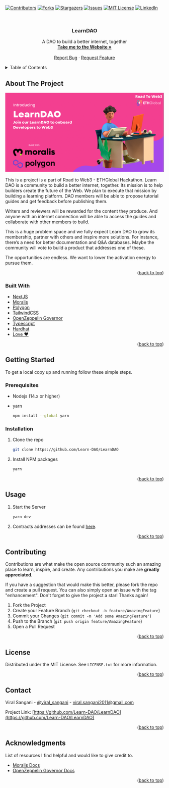<div id="top"></div>

[![Contributors][contributors-shield]][contributors-url]
[![Forks][forks-shield]][forks-url]
[![Stargazers][stars-shield]][stars-url]
[![Issues][issues-shield]][issues-url]
[![MIT License][license-shield]][license-url]
[![LinkedIn][linkedin-shield]][linkedin-url]

<!-- PROJECT LOGO -->
<br />
<div align="center">

  <h3 align="center">LearnDAO</h3>

  <p align="center">
    A DAO to build a better internet, together
    <br />
    <a href="http://learn-dao.xyz/"><strong>Take me to the Website »</strong></a>
    <br />
    <br />
    <a href="https://github.com/Learn-DAO/LearnDAO/issues">Report Bug</a>
    ·
    <a href="https://github.com/Learn-DAO/LearnDAO/issues">Request Feature</a>
  </p>
</div>

<!-- TABLE OF CONTENTS -->
<details>
  <summary>Table of Contents</summary>
  <ol>
    <li>
      <a href="#about-the-project">About The Project</a>
      <ul>
        <li><a href="#built-with">Built With</a></li>
      </ul>
    </li>
    <li>
      <a href="#getting-started">Getting Started</a>
      <ul>
        <li><a href="#prerequisites">Prerequisites</a></li>
        <li><a href="#installation">Installation</a></li>
      </ul>
    </li>
    <li><a href="#usage">Usage</a></li>
    <li><a href="#contributing">Contributing</a></li>
    <li><a href="#license">License</a></li>
    <li><a href="#contact">Contact</a></li>
    <li><a href="#acknowledgments">Acknowledgments</a></li>
  </ol>
</details>

<!-- ABOUT THE PROJECT -->
## About The Project

[![Poster Image][product-screenshot]](https://joe-api-v2.herokuapp.com/)

This is a project is a part of Road to Web3 - ETHGlobal Hackathon. Learn DAO is a community to build a better internet, together. Its mission is to help builders create the future of the Web. We plan to execute that mission by building a learning platform. DAO members will be able to propose tutorial guides and get feedback before publishing them.

Writers and reviewers will be rewarded for the content they produce. And anyone with an internet connection will be able to access the guides and collaborate with other members to build.

This is a huge problem space and we fully expect Learn DAO to grow its membership, partner with others and inspire more solutions. For instance, there’s a need for better documentation and Q&A databases. Maybe the community will vote to build a product that addresses one of these.

The opportunities are endless. We want to lower the activation energy to pursue them.

<p align="right">(<a href="#top">back to top</a>)</p>

### Built With

- [NextJS](https://nextjs.org/)
- [Moralis](https://moralis.io/)
- [Polygon](https://polygon.technology/)
- [TailwindCSS](https://tailwindcss.com/)
- [OpenZeppelin Governor](https://blog.openzeppelin.com/governor-smart-contract/)
- [Typescript](https://www.typescriptlang.org/)
- [Hardhat](https://hardhat.org/)
- [Love ❤️](https://c.tenor.com/U45Q8YaJzBUAAAAC/moti-hearts.gif)

<p align="right">(<a href="#top">back to top</a>)</p>

<!-- GETTING STARTED -->
## Getting Started

To get a local copy up and running follow these simple steps.

### Prerequisites

- Nodejs (14.x or higher)
- yarn

  ```sh
  npm install --global yarn
  ```

### Installation

1. Clone the repo

   ```sh
   git clone https://github.com/Learn-DAO/LearnDAO
   ```

2. Install NPM packages

   ```sh
   yarn
   ```

<p align="right">(<a href="#top">back to top</a>)</p>

<!-- USAGE EXAMPLES -->
## Usage

1. Start the Server

   ```sh
   yarn dev
   ```

2. Contracts addresses can be found [here](https://github.com/Learn-DAO/LearnDAO/blob/main/utils/constants.ts).

<p align="right">(<a href="#top">back to top</a>)</p>

<!-- CONTRIBUTING -->
## Contributing

Contributions are what make the open source community such an amazing place to learn, inspire, and create. Any contributions you make are **greatly appreciated**.

If you have a suggestion that would make this better, please fork the repo and create a pull request. You can also simply open an issue with the tag "enhancement".
Don't forget to give the project a star! Thanks again!

1. Fork the Project
2. Create your Feature Branch (`git checkout -b feature/AmazingFeature`)
3. Commit your Changes (`git commit -m 'Add some AmazingFeature'`)
4. Push to the Branch (`git push origin feature/AmazingFeature`)
5. Open a Pull Request

<p align="right">(<a href="#top">back to top</a>)</p>

<!-- LICENSE -->
## License

Distributed under the MIT License. See `LICENSE.txt` for more information.

<p align="right">(<a href="#top">back to top</a>)</p>

<!-- CONTACT -->
## Contact

Viral Sangani - [@viral_sangani](https://twitter.com/viral_sangani_) - viral.sangani2011@gmail.com

Project Link: [https://github.com/Learn-DAO/LearnDAO](https://github.com/Learn-DAO/LearnDAO)

<p align="right">(<a href="#top">back to top</a>)</p>

<!-- ACKNOWLEDGMENTS -->
## Acknowledgments

List of resources I find helpful and would like to give credit to.

- [Moralis Docs](https://docs.moralis.io/introduction/readme)
- [OpenZeppelin Governor Docs](https://docs.openzeppelin.com/contracts/4.x/api/governance)

<p align="right">(<a href="#top">back to top</a>)</p>

<!-- MARKDOWN LINKS & IMAGES -->
<!-- https://www.markdownguide.org/basic-syntax/#reference-style-links -->
[contributors-shield]: https://img.shields.io/github/contributors/Learn-DAO/LearnDAO.svg?style=for-the-badge
[contributors-url]: https://github.com/Learn-DAO/LearnDAO/graphs/contributors
[forks-shield]: https://img.shields.io/github/forks/Learn-DAO/LearnDAO.svg?style=for-the-badge
[forks-url]: https://github.com/Learn-DAO/LearnDAO/network/members
[stars-shield]: https://img.shields.io/github/stars/Learn-DAO/LearnDAO.svg?style=for-the-badge
[stars-url]: https://github.com/Learn-DAO/LearnDAO/stargazers
[issues-shield]: https://img.shields.io/github/issues/Learn-DAO/LearnDAO.svg?style=for-the-badge
[issues-url]: https://github.com/Learn-DAO/LearnDAO/issues
[license-shield]: https://img.shields.io/github/license/Learn-DAO/LearnDAO.svg?style=for-the-badge
[license-url]: https://github.com/Learn-DAO/LearnDAO/blob/main/LICENSE.txt
[linkedin-shield]: https://img.shields.io/badge/-LinkedIn-black.svg?style=for-the-badge&logo=linkedin&colorB=555
[linkedin-url]: https://www.linkedin.com/in/viral-sangani/
[product-screenshot]: assets/learn-dao-banner.png
